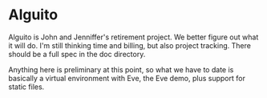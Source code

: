 # Alguito
Alguito is John and Jenniffer's retirement project.  We better figure out what it will do.  I'm still thinking time and billing, but also
project tracking.  There should be a full spec in the doc directory.

Anything here is preliminary at this point, so what we have to date is basically a virtual environment
with Eve, the Eve demo, plus support for static files.